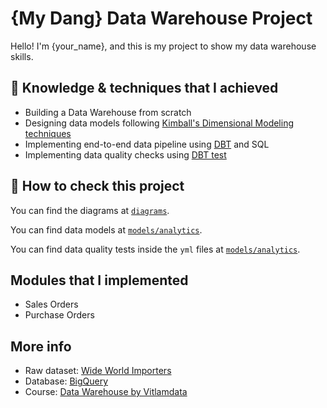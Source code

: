 # {My Dang} Data Warehouse Project

Hello! I'm {your_name}, and this is my project to show my data warehouse skills.

## 🎯 Knowledge & techniques that I achieved

- Building a Data Warehouse from scratch
- Designing data models following [Kimball's Dimensional Modeling techniques](https://www.goodreads.com/en/book/show/748203)
- Implementing end-to-end data pipeline using [DBT](https://www.getdbt.com/) and SQL
- Implementing data quality checks using [DBT test](https://docs.getdbt.com/docs/build/tests)

## 📃 How to check this project
You can find the diagrams at [`diagrams`](diagrams).

You can find data models at [`models/analytics`](models/analytics).

You can find data quality tests inside the `yml` files at [`models/analytics`](models/analytics).

## Modules that I implemented

- Sales Orders
- Purchase Orders

## More info
- Raw dataset: [Wide World Importers](https://learn.microsoft.com/en-us/sql/samples/wide-world-importers-what-is?view=sql-server-ver16)
- Database: [BigQuery](https://cloud.google.com/bigquery)
- Course: [Data Warehouse by Vitlamdata](https://vitlamdata.substack.com/p/khoa-hoc-xu-ly-du-lieu-cho-data-warehouse)

